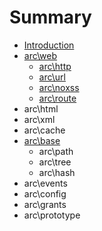 # Summary

* [Introduction](README.md)
* [arc\web](chapter1.md)
   * [arc\http](archttp.md)
   * [arc\url](arcurl.md)
   * [arc\noxss](arcnoxss.md)
   * [arc\route](arcroute.md)
* arc\html
* arc\xml
* arc\cache
* [arc\base](arcbase.md)
   * arc\path
   * arc\tree
   * arc\hash
* arc\events
* arc\config
* arc\grants
* arc\prototype


